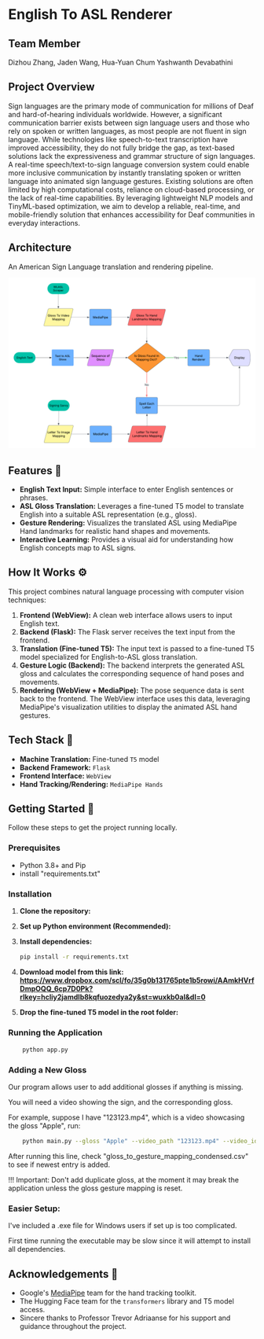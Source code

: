 # English To ASL Renderer

## Team Member

Dizhou Zhang, Jaden Wang, Hua-Yuan Chum Yashwanth Devabathini

## Project Overview

Sign languages are the primary mode of communication for millions of Deaf and hard-of-hearing individuals worldwide. However, a significant communication barrier exists between sign language users and those who rely on spoken or written languages, as most people are not fluent in sign language. While technologies like speech-to-text transcription have improved accessibility, they do not fully bridge the gap, as text-based solutions lack the expressiveness and grammar structure of sign languages. A real-time speech/text-to-sign language conversion system could enable more inclusive communication by instantly translating spoken or written language into animated sign language gestures. Existing solutions are often limited by high computational costs, reliance on cloud-based processing, or the lack of real-time capabilities. By leveraging lightweight NLP models and TinyML-based optimization, we aim to develop a reliable, real-time, and mobile-friendly solution that enhances accessibility for Deaf communities in everyday interactions.

## Architecture

An American Sign Language translation and rendering pipeline. 

![FlowChart](Flowchart.png "Flow Chart")

## Features 🌟

* **English Text Input:** Simple interface to enter English sentences or phrases.
* **ASL Gloss Translation:** Leverages a fine-tuned T5 model to translate English into a suitable ASL representation (e.g., gloss).
* **Gesture Rendering:** Visualizes the translated ASL using MediaPipe Hand landmarks for realistic hand shapes and movements.
* **Interactive Learning:** Provides a visual aid for understanding how English concepts map to ASL signs.

## How It Works ⚙️

This project combines natural language processing with computer vision techniques:

1.  **Frontend (WebView):** A clean web interface allows users to input English text.
2.  **Backend (Flask):** The Flask server receives the text input from the frontend.
3.  **Translation (Fine-tuned T5):** The input text is passed to a fine-tuned T5 model specialized for English-to-ASL gloss translation.
4.  **Gesture Logic (Backend):** The backend interprets the generated ASL gloss and calculates the corresponding sequence of hand poses and movements.
5.  **Rendering (WebView + MediaPipe):** The pose sequence data is sent back to the frontend. The WebView interface uses this data, leveraging MediaPipe's visualization utilities to display the animated ASL hand gestures.

## Tech Stack 🔧

* **Machine Translation:** Fine-tuned `T5` model
* **Backend Framework:** `Flask`
* **Frontend Interface:** `WebView`
* **Hand Tracking/Rendering:** `MediaPipe Hands`

## Getting Started 🚀

Follow these steps to get the project running locally.

### Prerequisites

* Python 3.8+ and Pip
* install "requirements.txt"

### Installation

1.  **Clone the repository:**

2.  **Set up Python environment (Recommended):**

3.  **Install dependencies:**
    ```bash
    pip install -r requirements.txt
    ```
4.  **Download model from this link: https://www.dropbox.com/scl/fo/35g0b131765pte1b5rowi/AAmkHVrfDmpOQQ_6cp7D0Pk?rlkey=hcliy2jamdlb8kqfuozedya2y&st=wuxkb0al&dl=0**

5.  **Drop the fine-tuned T5 model in the root folder:**

### Running the Application

```bash
    python app.py
```


### Adding a New Gloss

Our program allows user to add additional glosses if anything is missing. 

You will need a video showing the sign, and the corresponding gloss.

For example, suppose I have "123123.mp4", which is a video showcasing the gloss "Apple", run:

```bash
    python main.py --gloss "Apple" --video_path "123123.mp4" --video_id "123123" --action "parse_video"
```

After running this line, check "gloss_to_gesture_mapping_condensed.csv" to see if newest entry is added.

!!! Important: 
Don't add duplicate gloss, at the moment it may break the application unless the gloss gesture mapping is reset.


### Easier Setup:

I've included a .exe file for Windows users if set up is too complicated.

First time running the executable may be slow since it will attempt to install all dependencies.


## Acknowledgements 🙏

* Google's [MediaPipe](https://developers.google.com/mediapipe) team for the hand tracking toolkit.
* The Hugging Face team for the `transformers` library and T5 model access.
* Sincere thanks to Professor Trevor Adriaanse for his support and guidance throughout the project.